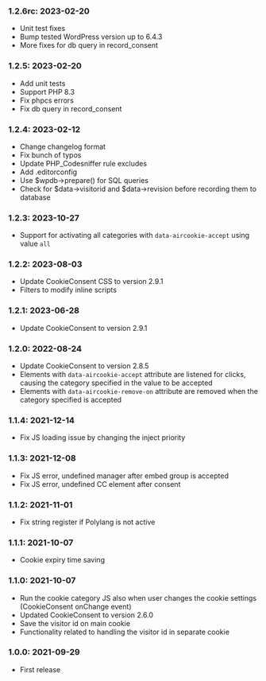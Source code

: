 ### 1.2.6rc: 2023-02-20

* Unit test fixes
* Bump tested WordPress version up to 6.4.3
* More fixes for db query in record_consent

### 1.2.5: 2023-02-20

* Add unit tests
* Support PHP 8.3
* Fix phpcs errors
* Fix db query in record_consent

### 1.2.4: 2023-02-12

* Change changelog format
* Fix bunch of typos
* Update PHP_Codesniffer rule excludes
* Add .editorconfig
* Use $wpdb->prepare() for SQL queries
* Check for $data->visitorid and $data->revision before recording them to database

### 1.2.3: 2023-10-27

* Support for activating all categories with `data-aircookie-accept` using value `all`

### 1.2.2: 2023-08-03

* Update CookieConsent CSS to version 2.9.1
* Filters to modify inline scripts

### 1.2.1: 2023-06-28

* Update CookieConsent to version 2.9.1

### 1.2.0: 2022-08-24

* Update CookieConsent to version 2.8.5
* Elements with `data-aircookie-accept` attribute are listened for clicks, causing the category specified in the value to be accepted
* Elements with `data-aircookie-remove-on` attribute are removed when the category specified is accepted

### 1.1.4: 2021-12-14

* Fix JS loading issue by changing the inject priority

### 1.1.3: 2021-12-08

* Fix JS error, undefined manager after embed group is accepted
* Fix JS error, undefined CC element after consent

### 1.1.2: 2021-11-01

* Fix string register if Polylang is not active

### 1.1.1:  2021-10-07

* Cookie expiry time saving

### 1.1.0: 2021-10-07

* Run the cookie category JS also when user changes the cookie settings (CookieConsent onChange event)
* Updated CookieConsent to version 2.6.0
* Save the visitor id on main cookie
* Functionality related to handling the visitor id in separate cookie

### 1.0.0: 2021-09-29

* First release
